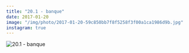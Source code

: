 ```yaml
---
title: "20.1 - banque"
date: 2017-01-20
image: "/img/photo/2017-01-20-59c850bb7f8f5258f3f00a1ca1986d9b.jpg"
instagram: true
---
```


![20.1 - banque](/img/photo/2017-01-20-59c850bb7f8f5258f3f00a1ca1986d9b.jpg)
